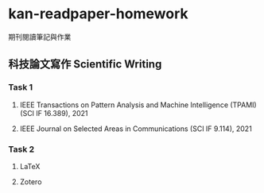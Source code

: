 # kan-readpaper-homework

期刊閱讀筆記與作業

## 科技論文寫作 Scientific Writing

### Task 1

1. IEEE Transactions on Pattern Analysis and Machine Intelligence (TPAMI) (SCI IF 16.389), 2021

2. IEEE Journal on Selected Areas in Communications (SCI IF 9.114), 2021

### Task 2

1. LaTeX

2. Zotero

